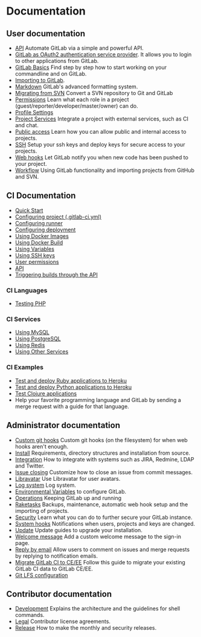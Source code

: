 # Documentation

## User documentation

- [API](api/README.md) Automate GitLab via a simple and powerful API.
- [GitLab as OAuth2 authentication service provider](integration/oauth_provider.md). It allows you to login to other applications from GitLab.
- [GitLab Basics](gitlab-basics/README.md) Find step by step how to start working on your commandline and on GitLab.
- [Importing to GitLab](workflow/importing/README.md).
- [Markdown](markdown/markdown.md) GitLab's advanced formatting system.
- [Migrating from SVN](migration/README.md) Convert a SVN repository to Git and GitLab
- [Permissions](permissions/permissions.md) Learn what each role in a project (guest/reporter/developer/master/owner) can do.
- [Profile Settings](profile/README.md)
- [Project Services](project_services/project_services.md) Integrate a project with external services, such as CI and chat.
- [Public access](public_access/public_access.md) Learn how you can allow public and internal access to projects.
- [SSH](ssh/README.md) Setup your ssh keys and deploy keys for secure access to your projects.
- [Web hooks](web_hooks/web_hooks.md) Let GitLab notify you when new code has been pushed to your project.
- [Workflow](workflow/README.md) Using GitLab functionality and importing projects from GitHub and SVN.

## CI Documentation

- [Quick Start](ci/quick_start/README.md)
- [Configuring project (.gitlab-ci.yml)](ci/yaml/README.md)
- [Configuring runner](ci/runners/README.md)
- [Configuring deployment](ci/deployment/README.md)
- [Using Docker Images](ci/docker/using_docker_images.md)
- [Using Docker Build](ci/docker/using_docker_build.md)
- [Using Variables](ci/variables/README.md)
- [Using SSH keys](ci/ssh_keys/README.md)
- [User permissions](ci/permissions/README.md)
- [API](ci/api/README.md)
- [Triggering builds through the API](ci/triggers/README.md)

### CI Languages

- [Testing PHP](ci/languages/php.md)

### CI Services

- [Using MySQL](ci/services/mysql.md)
- [Using PostgreSQL](ci/services/postgres.md)
- [Using Redis](ci/services/redis.md)
- [Using Other Services](ci/docker/using_docker_images.md#how-to-use-other-images-as-services)

### CI Examples

- [Test and deploy Ruby applications to Heroku](ci/examples/test-and-deploy-ruby-application-to-heroku.md)
- [Test and deploy Python applications to Heroku](ci/examples/test-and-deploy-python-application-to-heroku.md)
- [Test Clojure applications](ci/examples/test-clojure-application.md)
- Help your favorite programming language and GitLab by sending a merge request with a guide for that language.

## Administrator documentation

- [Custom git hooks](hooks/custom_hooks.md) Custom git hooks (on the filesystem) for when web hooks aren't enough.
- [Install](install/README.md) Requirements, directory structures and installation from source.
- [Integration](integration/README.md) How to integrate with systems such as JIRA, Redmine, LDAP and Twitter.
- [Issue closing](customization/issue_closing.md) Customize how to close an issue from commit messages.
- [Libravatar](customization/libravatar.md) Use Libravatar for user avatars.
- [Log system](logs/logs.md) Log system.
- [Environmental Variables](administration/environmental_variables.md) to configure GitLab.
- [Operations](operations/README.md) Keeping GitLab up and running
- [Raketasks](raketasks/README.md) Backups, maintenance, automatic web hook setup and the importing of projects.
- [Security](security/README.md) Learn what you can do to further secure your GitLab instance.
- [System hooks](system_hooks/system_hooks.md) Notifications when users, projects and keys are changed.
- [Update](update/README.md) Update guides to upgrade your installation.
- [Welcome message](customization/welcome_message.md) Add a custom welcome message to the sign-in page.
- [Reply by email](incoming_email/README.md) Allow users to comment on issues and merge requests by replying to notification emails.
- [Migrate GitLab CI to CE/EE](migrate_ci_to_ce/README.md) Follow this guide to migrate your existing GitLab CI data to GitLab CE/EE.
- [Git LFS configuration](workflow/lfs/lfs_administration.md)

## Contributor documentation

- [Development](development/README.md) Explains the architecture and the guidelines for shell commands.
- [Legal](legal/README.md) Contributor license agreements.
- [Release](release/README.md) How to make the monthly and security releases.
